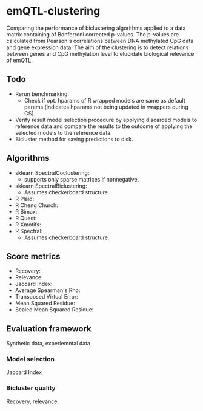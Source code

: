 # emQTL-clustering
Comparing the performance of biclustering algorithms applied to a data matrix containing of Bonferroni corrected p-values. The p-values are calculated from Pearson's correlations between DNA methylated CpG data and gene expression data. The aim of the clustering is to detect relations between genes and CpG methylation level to elucidate biological relevance of emQTL.

## Todo
* Rerun benchmarking.
  * Check if opt. hparams of R wrapped models are same as default params (indicates hparams not being updated in wrappers during GS).
* Verify result model selection procedure by applying discarded models to reference data and compare the results to the outcome of applying the selected models to the reference data.
* Bicluster method for saving predictions to disk.

## Algorithms
* sklearn SpectralCoclustering:
  * supports only sparse matrices if nonnegative.
* sklearn SpectralBiclustering:
  * Assumes checkerboard structure.
* R Plaid:
* R Cheng Church:
* R Bimax:
* R Quest:
* R Xmotifs:
* R Spectral:
  * Assumes checkerboard structure.

## Score metrics
* Recovery:
* Relevance:
* Jaccard Index:
* Average Spearman's Rho:
* Transposed Virtual Error:
* Mean Squared Residue:
* Scaled Mean Squared Residue:

## Evaluation framework

Synthetic data, experiemntal data

### Model selection

Jaccard Index

### Bicluster quality

Recovery, relevance,
